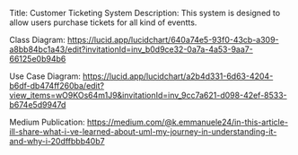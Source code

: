 Title: Customer Ticketing System
Description: This system is designed to allow users purchase tickets for all kind of eventts.

Class Diagram: https://lucid.app/lucidchart/640a74e5-93f0-43cb-a309-a8bb84bc1a43/edit?invitationId=inv_b0d9ce32-0a7a-4a53-9aa7-66125e0b94b6

Use Case Diagram: https://lucid.app/lucidchart/a2b4d331-6d63-4204-b6df-db474ff260ba/edit?view_items=wO9KOs64m1J9&invitationId=inv_9cc7a621-d098-42ef-8533-b674e5d9947d

Medium Publication: https://medium.com/@k.emmanuele24/in-this-article-ill-share-what-i-ve-learned-about-uml-my-journey-in-understanding-it-and-why-i-20dffbbb40b7
